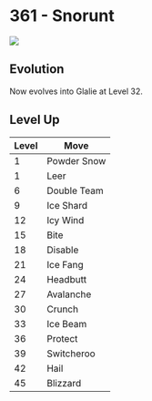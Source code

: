 # 361 - Snorunt
![][361]

## Evolution
Now evolves into Glalie at Level 32.

## Level Up

Level | Move
---   | ---
  1   | Powder Snow
  1   | Leer
  6   | Double Team
  9   | Ice Shard
 12   | Icy Wind
 15   | Bite
 18   | Disable
 21   | Ice Fang
 24   | Headbutt
 27   | Avalanche
 30   | Crunch
 33   | Ice Beam
 36   | Protect
 39   | Switcheroo
 42   | Hail
 45   | Blizzard



[361]: ../img/pokemon/361.png

